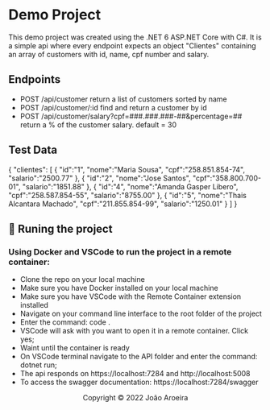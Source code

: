 # Demo Project

This demo project was created using the .NET 6 ASP.NET Core with C#. It is a simple api where every endpoint expects an object "Clientes" containing an array of customers with id, name, cpf number and salary.

## Endpoints

- POST /api/customer return a list of customers sorted by name
- POST /api/customer/:id find and return a customer by id
- POST /api/customer/salary?cpf=###.###.###-##&percentage=## return a % of the customer salary. default = 30

## Test Data

{
    "clientes": [
        {
                      "id":"1",
            "nome":"Maria Sousa", 
            "cpf":"258.851.854-74", 
            "salario":"2500.77"
        },
        {
            "id":"2",
            "nome":"Jose Santos", 
            "cpf":"358.800.700-01", 
            "salario":"1851.88"
        }, 
        {
            "id":"4",
            "nome":"Amanda Gasper Libero", 
            "cpf":"258.587.854-55", 
            "salario":"8755.00"
        },
        {
            "id":"5",
            "nome":"Thais Alcantara Machado", 
            "cpf":"211.855.854-99", 
            "salario":"1250.01"
        }
    ]
}


## 🔧 Runing the project

### Using Docker and VSCode to run the project in a remote container:

- Clone the repo on your local machine
- Make sure you have Docker installed on your local machine
- Make sure you have VSCode with the Remote Container extension installed
- Navigate on your command line interface to the root folder of the project
- Enter the command: code .
- VSCode will ask with you want to open it in a remote container. Click yes;
- Waint until the container is ready
- On VSCode terminal navigate to the API folder and enter the command: dotnet run;
- The api responds on https://localhost:7284 and http://localhost:5008
- To access the swagger documentation: https://localhost:7284/swagger


<p align="center">Copyright © 2022 João Aroeira</p>